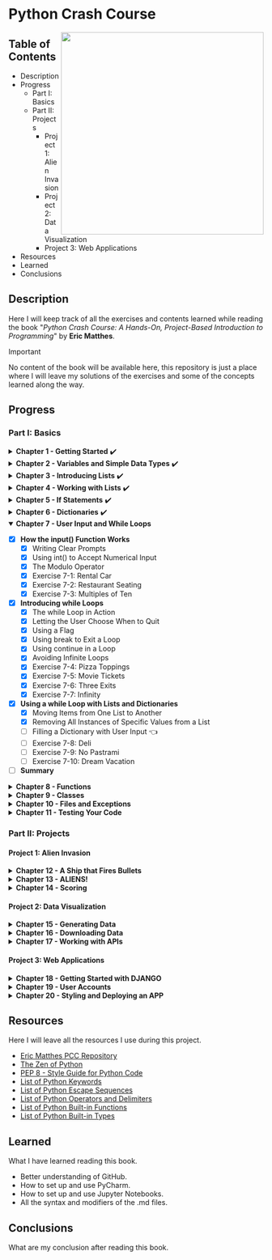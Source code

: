 # Python Crash Course 
<p>
<img src="https://ehmatthes.github.io/pcc_3e/images/pcc_snake_logo.png" height="400rm" align="right">

## Table of Contents

- Description
- Progress
  - Part I: Basics
  - Part II: Projects
    - Project 1: Alien Invasion
    - Project 2: Data Visualization
    - Project 3: Web Applications
- Resources
- Learned
- Conclusions 
</p>

## Description
Here I will keep track of all the exercises and contents learned while reading the book "*Python Crash Course: A Hands-On, Project-Based Introduction to Programming*" by **Eric Matthes**.
> [!IMPORTANT]
> No content of the book will be available here, this repository is just a place where I will leave my solutions of the exercises and some of the concepts learned along the way.

## Progress

### Part I: Basics

<details>
<summary><b>Chapter 1 - Getting Started</b> ✔️</summary>
  
  - [x] <b>Setting Up Your Programming Environment</b>
    - [x] Python Versions
    - [x] Running Snippets of Python Code 
    - [x] About the Sublime Text Editor 
  - [x] <b>Python on Different Operating Systems</b>
    - [x] Python on Windows 
    - [x] Python on macOS 
    - [x] Python on Linux 
  - [x] <b>Running a Hello World Program</b>
    - [x] Configuring Sublime Text to Use the Correct Python Version
    - [x] Running hello_world.py 
  - [x] <b>Troubleshooting</b> 
  - [x] <b>Running Python Programs from a Terminal</b>
    - [x] On Windows 
    - [x] On macOS and Linux 
    - [x] Exercise 1-1: python.org 
    - [x] Exercise 1-2: Hello World Typos 
    - [x] Exercise 1-3: Infinite Skills 
  - [x] <b>Summary</b>
</details>

<details>
<summary><b>Chapter 2 - Variables and Simple Data Types</b> ✔️</summary>

  - [x] <b>What Really Happens When You Run hello_world.py</b> 
  - [x] <b>Variables</b> 
    - [x] Naming and Using Variables 
    - [x] Avoiding Name Errors When Using Variables 
    - [x] Variables Are Labels 
    - [x] Exercise 2-1: Simple Message
    - [x] Exercise 2-2: Simple Messages
  - [x] <b>Strings</b> 
    - [x] Changing Case in a String with Methods
    - [x] Using Variables in Strings 
    - [x] Adding Whitespace to Strings with Tabs or Newlines 
    - [x] Stripping Whitespace
    - [x] Avoiding Syntax Errors with Strings 
    - [x] Exercise 2-3: Personal Message
    - [x] Exercise 2-4: Name Cases
    - [x] Exercise 2-5: Famous Quote
    - [x] Exercise 2-6: Famous Quote 2
    - [x] Exercise 2-7: Stripping Names 
  - [x] <b>Numbers</b> 
    - [x] Integers 
    - [x] Floats 
    - [x] Integers and Floats 
    - [x] Underscores in Numbers 
    - [x] Multiple Assignment
    - [x] Constants
    - [x] Exercise 2-8: Number Eight
    - [x] Exercise 2-9: Favorite Number
  - [x] <b>Comments</b> 
    - [x] How Do You Write Comments? 
    - [x] What Kind of Comments Should You Write? 
    - [x] Exercise 2-10: Adding Comments 
  - [x] <b>The Zen of Python</b> 
    - [x] Exercise 2-11: Zen of Python
  - [x] <b>Summary</b> 
</details>

<details>
<summary><b>Chapter 3 - Introducing Lists</b> ✔️</summary>

  - [x] <b>What Is a List?</b> 
    - [x] Accessing Elements in a List
    - [x] Index Positions Start at 0, Not 1
    - [x] Using Individual Values from a List
    - [x] Exercise 3-1: Names 
    - [x] Exercise 3-2: Greetings 
    - [x] Exercise 3-3: Your Own List 
  - [x] <b>Changing, Adding, and Removing Elements</b> 
    - [x] Modifying Elements in a List 
    - [x] Adding Elements to a List 
    - [x] Removing Elements from a List 
    - [x] Exercise 3-4: Guest List 
    - [x] Exercise 3-5: Changing Guest List 
    - [x] Exercise 3-6: More Guests 
    - [x] Exercise 3-7: Shrinking Guest List 
  - [x] <b>Organizing a List</b> 
    - [x] Sorting a List Permanently with the sort() Method 
    - [x] Sorting a List Temporarily with the sorted() Function 
    - [x] Printing a List in Reverse Order 
    - [x] Finding the Length of a List 
    - [x] Exercise 3-8: Seeing the World 
    - [x] Exercise 3-9: Dinner Guests 
    - [x] Exercise 3-10: Every Function 
  - [x] <b>Avoiding Index Errors When Working with Lists</b> 
    - [x] Exercise 3-11: Intentional Error 
  - [x] <b>Summary</b> 
</details>

<details>
<summary><b>Chapter 4 - Working with Lists</b> ✔️</summary>
  
  - [x] <b>Looping Through an Entire List</b> 
    - [x] A Closer Look at Looping 
    - [x] Doing More Work Within a for Loop 
    - [x] Doing Something After a for Loop 
  - [x] <b>Avoiding Indentation Errors</b> 
    - [x] Forgetting to Indent 
    - [x] Forgetting to Indent Additional Lines 
    - [x] Indenting Unnecessarily 
    - [x] Indenting Unnecessarily After the Loop 
    - [x] Forgetting the Colon 
    - [x] Exercise 4-1: Pizzas 
    - [x] Exercise 4-2: Animals 
  - [x] <b>Making Numerical Lists</b> 
    - [x] Using the range() Function 
    - [x] Using range() to Make a List of Numbers 
    - [x] Simple Statistics with a List of Numbers 
    - [x] List Comprehensions 
    - [x] Exercise 4-3: Counting to Twenty 
    - [x] Exercise 4-4: One Million 
    - [x] Exercise 4-5: Summing a Million 
    - [x] Exercise 4-6: Odd Numbers 
    - [x] Exercise 4-7: Threes 
    - [x] Exercise 4-8: Cubes 
    - [x] Exercise 4-9: Cube Comprehension 
  - [x] <b>Working with Part of a List</b>
    - [x] Slicing a List
    - [x] Looping Through a Slice 
    - [x] Copying a List 
    - [x] Exercise 4-10: Slices 
    - [x] Exercise 4-11: My Pizzas, Your Pizzas 
    - [x] Exercise 4-12: More Loops 
  - [x] <b>Tuples</b> 
    - [x] Defining a Tuple 
    - [x] Looping Through All Values in a Tuple 
    - [x] Writing over a Tuple 
    - [x] Exercise 4-13: Buffet 
  - [x] <b>Styling Your Code</b>
    - [x] The Style Guide 
    - [x] Indentation 
    - [x] Line Length 
    - [x] Blank Lines 
    - [x] Other Style Guidelines 
    - [x] Exercise 4-14: PEP 8 
    - [x] Exercise 4-15: Code Review 
  - [x] <b>Summary</b> 
</details>

<details>
<summary><b>Chapter 5 - If Statements</b> ✔️</summary>

- [x] <b>A Simple Example</b>
- [x] <b>Conditional Tests</b>
  - [x] Checking for Equality
  - [x] Ignoring Case When Checking for Equality
  - [x] Checking for Inequality 
  - [x] Numerical Comparisons 
  - [x] Checking Multiple Conditions 
  - [x] Checking Whether a Value Is in a List 
  - [x] Checking Whether a Value Is Not in a List 
  - [x] Boolean Expressions 
  - [x] Exercise 5-1: Conditional Tests
  - [x] Exercise 5-2: More Conditional Tests 
- [x] <b>if Statements</b>
  - [x] Simple if Statements
  - [x] if-else Statements
  - [x] The if-elif-else Chain 
  - [x] Using Multiple elif Blocks 
  - [x] Omitting the else Block 
  - [x] Testing Multiple Conditions 
  - [x] Exercise 5-3: Alien Colors #1
  - [x] Exercise 5-4: Alien Colors #2 
  - [x] Exercise 5-5: Alien Colors #3 
  - [x] Exercise 5-6: Stages of Life 
  - [x] Exercise 5-7: Favorite Fruit 
- [x] <b>Using if Statements with Lists</b> 
  - [x] Checking for Special Items
  - [x] Checking That a List Is Not Empty
  - [x] Using Multiple Lists 
  - [x] Exercise 5-8: Hello Admin
  - [x] Exercise 5-9: No Users 
  - [x] Exercise 5-10: Checking Usernames 
  - [x] Exercise 5-11: Ordinal Numbers 
- [x] <b>Styling Your if Statements</b> 
  - [x] Exercise 5-12: Styling if statements 
  - [x] Exercise 5-13: Your Ideas 
- [x] <b>Summary</b> 
</details>

<details>
<summary><b>Chapter 6 - Dictionaries</b> ✔️</summary>

- [x] <b>A Simple Dictionary</b>
- [x] <b>Working with Dictionaries</b> 
  - [x] Accessing Values in a Dictionary 
  - [x] Adding New Key-Value Pairs 
  - [x] Starting with an Empty Dictionary
  - [x] Modifying Values in a Dictionary 
  - [x] Removing Key-Value Pairs 
  - [x] A Dictionary of Similar Objects 
  - [x] Using get() to Access Values 
  - [x] Exercise 6-1: Person 
  - [x] Exercise 6-2: Favorite Numbers
  - [x] Exercise 6-3: Glossary 
- [x] <b>Looping Through a Dictionary</b>
  - [x] Looping Through All Key-Value Pairs 
  - [x] Looping Through All the Keys in a Dictionary 
  - [x] Looping Through a Dictionary’s Keys in a Particular Order 
  - [x] Looping Through All Values in a Dictionary 
  - [x] Exercise 6-4: Glossary 2 
  - [x] Exercise 6-5: Rivers 
  - [x] Exercise 6-6: Polling 
- [x] <b>Nesting</b>
  - [x] A List of Dictionaries 
  - [x] A List in a Dictionary 
  - [x] A Dictionary in a Dictionary 
  - [x] Exercise 6-7: People
  - [x] Exercise 6-8: Pets
  - [x] Exercise 6-9: Favorite Places
  - [x] Exercise 6-10: Favorite Numbers
  - [x] Exercise 6-11: Cities
  - [x] Exercise 6-12: Extensions
- [x] <b>Summary</b>
</details>

<details open>
<summary><b>Chapter 7 - User Input and While Loops</b></summary>

- [x] <b>How the input() Function Works</b>
  - [x] Writing Clear Prompts
  - [x] Using int() to Accept Numerical Input
  - [x] The Modulo Operator
  - [x] Exercise 7-1: Rental Car
  - [x] Exercise 7-2: Restaurant Seating
  - [x] Exercise 7-3: Multiples of Ten
- [x] <b>Introducing while Loops</b>
  - [x] The while Loop in Action
  - [x] Letting the User Choose When to Quit
  - [x] Using a Flag
  - [x] Using break to Exit a Loop
  - [x] Using continue in a Loop
  - [x] Avoiding Infinite Loops
  - [x] Exercise 7-4: Pizza Toppings
  - [x] Exercise 7-5: Movie Tickets
  - [x] Exercise 7-6: Three Exits
  - [x] Exercise 7-7: Infinity
- [x] <b>Using a while Loop with Lists and Dictionaries</b>
  - [x] Moving Items from One List to Another
  - [x] Removing All Instances of Specific Values from a List
  - [ ] Filling a Dictionary with User Input 👈
  - [ ] Exercise 7-8: Deli
  - [ ] Exercise 7-9: No Pastrami
  - [ ] Exercise 7-10: Dream Vacation
- [ ] <b>Summary</b>
</details>

<details>
<summary><b>Chapter 8 - Functions</b></summary>

- [ ] <b>Defining a Function</b>
  - [ ] Passing Information to a Function
  - [ ] Arguments and Parameters
  - [ ] Exercise 8-1: Message 
  - [ ] Exercise 8-2: Favorite Book
- [ ] <b>Passing Arguments</b> 
  - [ ] Positional Arguments 
  - [ ] Keyword Arguments 
  - [ ] Default Values 
  - [ ] Equivalent Function Calls
  - [ ] Avoiding Argument Errors
  - [ ] Exercise 8-3: T-Shirt 
  - [ ] Exercise 8-4: Large Shirts 
  - [ ] Exercise 8-5: Cities 
- [ ] <b>Return Values</b>
  - [ ] Returning a Simple Value
  - [ ] Making an Argument Optional 
  - [ ] Returning a Dictionary
  - [ ] Using a Function with a while Loop
  - [ ] Exercise 8-6: City Names 
  - [ ] Exercise 8-7: Album 
  - [ ] Exercise 8-8: User Albums 
- [ ] <b>Passing a List</b> 
  - [ ] Modifying a List in a Function 
  - [ ] Preventing a Function from Modifying a List 
  - [ ] Exercise 8-9: Messages 
  - [ ] Exercise 8-10: Sending Messages 
  - [ ] Exercise 8-11: Archived Messages 
- [ ] <b>Passing an Arbitrary Number of Arguments</b> 
  - [ ] Mixing Positional and Arbitrary Arguments 
  - [ ] Using Arbitrary Keyword Arguments 
  - [ ] Exercise 8-12: Sandwiches 
  - [ ] Exercise 8-13: User Profile 
  - [ ] Exercise 8-14: Cars 
- [ ] <b>Storing Your Functions in Modules</b> 
  - [ ] Importing an Entire Module 
  - [ ] Importing Specific Functions 
  - [ ] Using as to Give a Function an Alias 
  - [ ] Using as to Give a Module an Alias 
  - [ ] Importing All Functions in a Module 
- [ ] <b>Styling Functions</b>
  - [ ] Exercise 8-15: Printing Models 
  - [ ] Exercise 8-16: Imports 
  - [ ] Exercise 8-17: Styling Functions
- [ ] <b>Summary</b>
</details>

<details>
<summary><b>Chapter 9 - Classes</b></summary>

- [ ] <b>Creating and Using a Class</b>
  - [ ] Creating the Dog Class
  - [ ] Making an Instance from a Class
  - [ ] Exercise 9-1: Restaurant
  - [ ] Exercise 9-2: Three Restaurants
  - [ ] Exercise 9-3: Users
- [ ] <b>Working with Classes and Instances</b>
  - [ ] The Car Class
  - [ ] Setting a Default Value for an Attribute
  - [ ] Modifying Attribute Values
  - [ ] Exercise 9-4: Number Served
  - [ ] Exercise 9-5: Login Attempts
- [ ] <b>Inheritance</b>
  - [ ] The `__init__()` Method for a Child Class
  - [ ] Defining Attributes and Methods for the Child Class
  - [ ] Overriding Methods from the Parent Class
  - [ ] Instances as Attributes
  - [ ] Modeling Real-World Objects
  - [ ] Exercise 9-6: Ice Cream Stand
  - [ ] Exercise 9-7: Admin
  - [ ] Exercise 9-8: Privileges
  - [ ] Exercise 9-9: Battery Upgrade
- [ ] <b>Importing Classes</b>
  - [ ] Importing a Single Class
  - [ ] Storing Multiple Classes in a Module
  - [ ] Importing Multiple Classes from a Module
  - [ ] Importing an Entire Module
  - [ ] Importing All Classes from a Module
  - [ ] Importing a Module into a Module
  - [ ] Using Aliases
  - [ ] Finding Your Own Workflow
  - [ ] Exercise 9-10: Imported Restaurant
  - [ ] Exercise 9-11: Imported Admin
  - [ ] Exercise 9-12: Multiple Modules
- [ ] <b>The Python Standard Library</b>
  - [ ] Exercise 9-13: Dice
  - [ ] Exercise 9-14: Lottery
  - [ ] Exercise 9-15: Lottery Analysis
  - [ ] Exercise 9-16: Python Module of the Week
- [ ] <b>Styling Classes</b>
- [ ] <b>Summary</b>
</details>

<details>
<summary><b>Chapter 10 - Files and Exceptions</b></summary>

- [ ] <b>Reading from a File</b>
  - [ ] Reading an Entire File
  - [ ] File Paths
  - [ ] Reading Line by Line
  - [ ] Making a List of Lines from a File
  - [ ] Working with a File’s Contents
  - [ ] Large Files: One Million Digits
  - [ ] Is Your Birthday Contained in Pi?
  - [ ] Exercise 10-1: Learning Python
  - [ ] Exercise 10-2: Learning C
- [ ] <b>Writing to a File</b>
  - [ ] Writing to an Empty File
  - [ ] Writing Multiple Lines
  - [ ] Appending to a File
  - [ ] Exercise 10-3: Guest
  - [ ] Exercise 10-4: Guest Book
  - [ ] Exercise 10-5: Programming Poll
- [ ] <b>Exceptions</b>
  - [ ] Handling the ZeroDivisionError Exception
  - [ ] Using try-except Blocks
  - [ ] Using Exceptions to Prevent Crashes
  - [ ] The else Block
  - [ ] Handling the FileNotFoundError Exception
  - [ ] Analyzing Text
  - [ ] Working with Multiple Files
  - [ ] Failing Silently
  - [ ] Deciding Which Errors to Report
  - [ ] Exercise 10-6: Addition
  - [ ] Exercise 10-7: Addition Calculator
  - [ ] Exercise 10-8: Cats and Dogs
  - [ ] Exercise 10-9: Silent Cats and Dogs
  - [ ] Exercise 10-10: Common Words
- [ ] <b>Storing Data</b>
  - [ ] Using json.dump() and json.load()
  - [ ] Saving and Reading User-Generated Data
  - [ ] Refactoring
  - [ ] Exercise 10-11: Favorite Number
  - [ ] Exercise 10-12: Favorite Number Remembered
  - [ ] Exercise 10-13: Verify User
- [ ] <b>Summary</b>
</details>

<details>
<summary><b>Chapter 11 - Testing Your Code</b></summary>

- [ ] <b>Testing a Function</b>
  - [ ] Unit Tests and Test Cases
  - [ ] A Passing Test
  - [ ] A Failing Test
  - [ ] Responding to a Failed Test
  - [ ] Adding New Tests
  - [ ] Exercise 11-1: City, Country
  - [ ] Exercise 11-2: Population
- [ ] <b>Testing a Class</b>
  - [ ] A Variety of Assert Methods
  - [ ] A Class to Test
  - [ ] Testing the AnonymousSurvey Class
  - [ ] The setUp() Method
  - [ ] Exercise 11-3: Employee
- [ ] <b>Summary</b>
</details>

### Part II: Projects

#### Project 1: Alien Invasion

<details>
<summary><b>Chapter 12 - A Ship that Fires Bullets</b></summary>
</details>

<details>
<summary><b>Chapter 13 - ALIENS!</b></summary>
</details>

<details>
<summary><b>Chapter 14 - Scoring</b></summary>
</details>

#### Project 2: Data Visualization

<details>
<summary><b>Chapter 15 - Generating Data</b></summary>
</details>

<details>
<summary><b>Chapter 16 - Downloading Data</b></summary>
</details>

<details>
<summary><b>Chapter 17 - Working with APIs</b></summary>
</details>

#### Project 3: Web Applications

<details>
<summary><b>Chapter 18 - Getting Started with DJANGO</b></summary>
</details>

<details>
<summary><b>Chapter 19 - User Accounts</b></summary>
</details>

<details>
<summary><b>Chapter 20 - Styling and Deploying an APP</b></summary>
</details>

## Resources
Here I will leave all the resources I use during this project.
- [Eric Matthes PCC Repository](https://ehmatthes.github.io/pcc_2e/regular_index/)
- [The Zen of Python](https://peps.python.org/pep-0020/)
- [PEP 8 - Style Guide for Python Code](https://peps.python.org/pep-0008/)
- [List of Python Keywords](https://docs.python.org/3/reference/lexical_analysis.html#keywords)
- [List of Python Escape Sequences](https://docs.python.org/3/reference/lexical_analysis.html#escape-sequences)
- [List of Python Operators and Delimiters](https://docs.python.org/3/reference/lexical_analysis.html#operators)
- [List of Python Built-in Functions](https://docs.python.org/3/library/functions.html)
- [List of Python Built-in Types](https://docs.python.org/3/library/stdtypes.html)

## Learned
What I have learned reading this book.
- Better understanding of GitHub.
- How to set up and use PyCharm.
- How to set up and use Jupyter Notebooks.
- All the syntax and modifiers of the .md files.

## Conclusions
What are my conclusion after reading this book.
